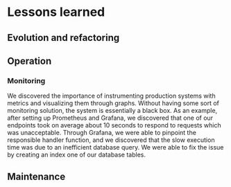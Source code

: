 # Lessons learned

## Evolution and refactoring

## Operation

### Monitoring

We discovered the importance of instrumenting production systems with metrics and visualizing them through graphs. Without having some sort of monitoring solution, the system is essentially a black box. As an example, after setting up Prometheus and Grafana, we discovered that one of our endpoints took on average about 10 seconds to respond to requests which was unacceptable. Through Grafana, we were able to pinpoint the responsible handler function, and we discovered that the slow execution time was due to an inefficient database query. We were able to fix the issue by creating an index one of our database tables.

## Maintenance

